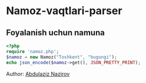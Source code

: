 # Namoz-vaqtlari-parser

## Foyalanish uchun namuna
```php
<?php
require 'namoz.php';
$namoz = new Namoz("Toshkent", "bugungi");
echo json_encode($namoz->get(), JSON_PRETTY_PRINT);
```
Author: [Abdulaziz Nazirov](https://github.com/Nazirov-Dev)
